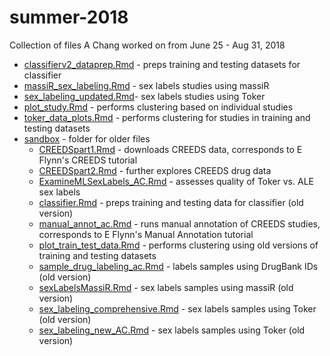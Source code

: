 # summer-2018
Collection of files A Chang worked on from June 25 - Aug 31, 2018

- [classifierv2_dataprep.Rmd](classifierv2_dataprep.Rmd) - preps training and testing datasets for classifier
- [massiR_sex_labeling.Rmd](massiR_sex_labeling.Rmd) - sex labels studies using massiR
- [sex_labeling_updated.Rmd](sex_labeling_updated.Rmd)- sex labels studies using Toker
- [plot_study.Rmd](plot_study.Rmd) - performs clustering based on individual studies
- [toker_data_plots.Rmd](toker_data_plots.Rmd) - performs clustering for studies in training and testing datasets
- [sandbox](sandbox) - folder for older files
  - [CREEDSpart1.Rmd](CREEDSpart1.Rmd) - downloads CREEDS data, corresponds to E Flynn's CREEDS tutorial
  - [CREEDSpart2.Rmd](CREEDSpart2.Rmd) - further explores CREEDS drug data
  - [ExamineMLSexLabels_AC.Rmd](ExamineMLSexLabels_AC.Rmd) - assesses quality of Toker vs. ALE sex labels
  - [classifier.Rmd](classifier.Rmd) - preps training and testing data for classifier (old version)
  - [manual_annot_ac.Rmd](manual_annot_ac.Rmd) - runs manual annotation of CREEDS studies, corresponds to E Flynn's Manual Annotation tutorial
  - [plot_train_test_data.Rmd](plot_train_test_data.Rmd) - performs clustering using old versions of training and testing datasets
  - [sample_drug_labeling_ac.Rmd](sample_drug_labeling_ac.Rmd) - labels samples using DrugBank IDs (old version)
  - [sexLabelsMassiR.Rmd](sexLabelsMassiR.Rmd) - sex labels samples using massiR (old version)
  - [sex_labeling_comprehensive.Rmd](sex_labeling_comprehensive.Rmd) - sex labels samples using Toker (old version)
  - [sex_labeling_new_AC.Rmd](sex_labeling_new_AC.Rmd) - sex labels samples using Toker (old version)
